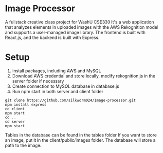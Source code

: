 # Image Processor
A fullstack creative class project for WashU CSE330
It's a web application that analyzes elements in uploaded images with the AWS Rekognition model and supports a user-managed image library. The frontend is built with React.js, and the backend is built with Express.

# Setup
1. Install packages, including AWS and MySQL
2. Download AWS credential and store locally, modify rekognition.js in the server folder if necessary
3. Create connection to MySQL database in database.js
4. Run npm start in both server and client folder

```
git clone https://github.com/silkworm024/Image-processor.git
npm install express
cd client
npm start
cd ..
cd server
npm start
```

Tables in the database can be found in the tables folder
If you want to store an image, put it in the client/public/images folder. The database will store a path to the image.
